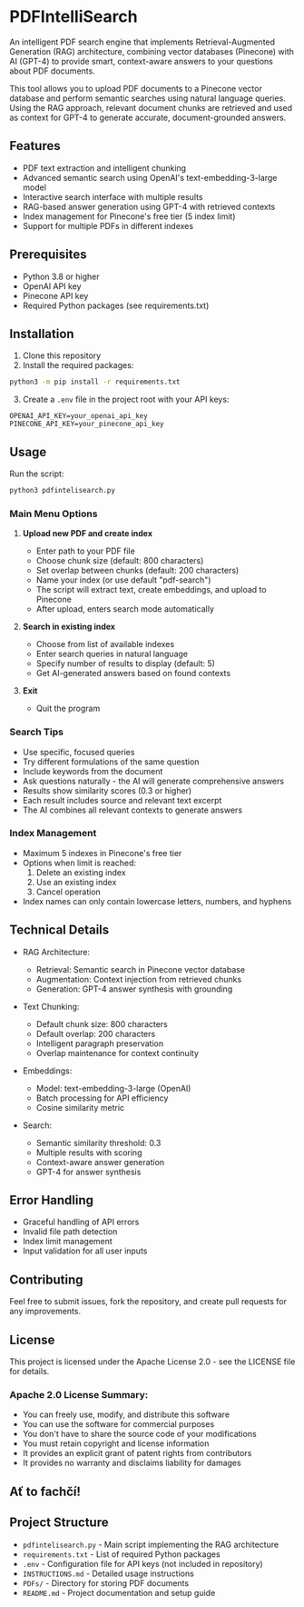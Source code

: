 # PDFIntelliSearch

An intelligent PDF search engine that implements Retrieval-Augmented Generation (RAG) architecture, combining vector databases (Pinecone) with AI (GPT-4) to provide smart, context-aware answers to your questions about PDF documents.

This tool allows you to upload PDF documents to a Pinecone vector database and perform semantic searches using natural language queries. Using the RAG approach, relevant document chunks are retrieved and used as context for GPT-4 to generate accurate, document-grounded answers.

## Features

- PDF text extraction and intelligent chunking
- Advanced semantic search using OpenAI's text-embedding-3-large model
- Interactive search interface with multiple results
- RAG-based answer generation using GPT-4 with retrieved contexts
- Index management for Pinecone's free tier (5 index limit)
- Support for multiple PDFs in different indexes

## Prerequisites

- Python 3.8 or higher
- OpenAI API key
- Pinecone API key
- Required Python packages (see requirements.txt)

## Installation

1. Clone this repository
2. Install the required packages:
```bash
python3 -m pip install -r requirements.txt
```
3. Create a `.env` file in the project root with your API keys:
```
OPENAI_API_KEY=your_openai_api_key
PINECONE_API_KEY=your_pinecone_api_key
```

## Usage

Run the script:
```bash
python3 pdfintelisearch.py
```

### Main Menu Options

1. **Upload new PDF and create index**
   - Enter path to your PDF file
   - Choose chunk size (default: 800 characters)
   - Set overlap between chunks (default: 200 characters)
   - Name your index (or use default "pdf-search")
   - The script will extract text, create embeddings, and upload to Pinecone
   - After upload, enters search mode automatically

2. **Search in existing index**
   - Choose from list of available indexes
   - Enter search queries in natural language
   - Specify number of results to display (default: 5)
   - Get AI-generated answers based on found contexts

3. **Exit**
   - Quit the program

### Search Tips

- Use specific, focused queries
- Try different formulations of the same question
- Include keywords from the document
- Ask questions naturally - the AI will generate comprehensive answers
- Results show similarity scores (0.3 or higher)
- Each result includes source and relevant text excerpt
- The AI combines all relevant contexts to generate answers

### Index Management

- Maximum 5 indexes in Pinecone's free tier
- Options when limit is reached:
  1. Delete an existing index
  2. Use an existing index
  3. Cancel operation
- Index names can only contain lowercase letters, numbers, and hyphens

## Technical Details

- RAG Architecture:
  - Retrieval: Semantic search in Pinecone vector database
  - Augmentation: Context injection from retrieved chunks
  - Generation: GPT-4 answer synthesis with grounding

- Text Chunking:
  - Default chunk size: 800 characters
  - Default overlap: 200 characters
  - Intelligent paragraph preservation
  - Overlap maintenance for context continuity

- Embeddings:
  - Model: text-embedding-3-large (OpenAI)
  - Batch processing for API efficiency
  - Cosine similarity metric

- Search:
  - Semantic similarity threshold: 0.3
  - Multiple results with scoring
  - Context-aware answer generation
  - GPT-4 for answer synthesis

## Error Handling

- Graceful handling of API errors
- Invalid file path detection
- Index limit management
- Input validation for all user inputs

## Contributing

Feel free to submit issues, fork the repository, and create pull requests for any improvements.

## License

This project is licensed under the Apache License 2.0 - see the LICENSE file for details.

### Apache 2.0 License Summary:
- You can freely use, modify, and distribute this software
- You can use the software for commercial purposes
- You don't have to share the source code of your modifications
- You must retain copyright and license information
- It provides an explicit grant of patent rights from contributors
- It provides no warranty and disclaims liability for damages 

## Ať to fachčí!

## Project Structure

- `pdfintelisearch.py` - Main script implementing the RAG architecture
- `requirements.txt` - List of required Python packages
- `.env` - Configuration file for API keys (not included in repository)
- `INSTRUCTIONS.md` - Detailed usage instructions
- `PDFs/` - Directory for storing PDF documents
- `README.md` - Project documentation and setup guide
